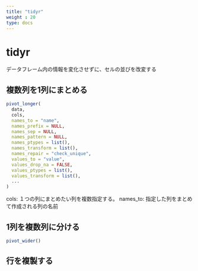 ```yaml
---
title: "tidyr"
weight : 20
type: docs
---
```



# tidyr

データフレーム内の情報を変化させずに、セルの並びを改変する

## 複数列を1列にまとめる

```r
pivot_longer(
  data,
  cols,
  names_to = "name",
  names_prefix = NULL,
  names_sep = NULL,
  names_pattern = NULL,
  names_ptypes = list(),
  names_transform = list(),
  names_repair = "check_unique",
  values_to = "value",
  values_drop_na = FALSE,
  values_ptypes = list(),
  values_transform = list(),
  ...
)
```


cols: １つの列にまとめたい列を複数指定する。
names_to: 指定した列をまとめて作成される列の名前


## 1列を複数列に分ける

```r
pivot_wider()
```

## 行を複製する


